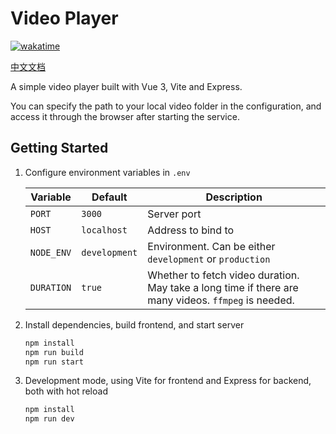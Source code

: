 # Video Player

[![wakatime](https://wakatime.com/badge/user/a70e5791-db6f-4368-aacc-0332a969bb3e/project/a99f84bc-1c1e-4629-aa5a-b06273fa67d9.svg)](https://wakatime.com/badge/user/a70e5791-db6f-4368-aacc-0332a969bb3e/project/a99f84bc-1c1e-4629-aa5a-b06273fa67d9)

[中文文档](./README.zh-CN.md)

A simple video player built with Vue 3, Vite and Express.

You can specify the path to your local video folder in the configuration, and access it through the browser after starting the service.

## Getting Started

1. Configure environment variables in `.env`

   | Variable   | Default       | Description                                                                    |
   | ---------- | ------------- | ------------------------------------------------------------------------------ |
   | `PORT`     | `3000`        | Server port                                                                    |
   | `HOST`     | `localhost`   | Address to bind to                                                             |
   | `NODE_ENV` | `development` | Environment. Can be either `development` or `production`                       |
   | `DURATION` | `true`        | Whether to fetch video duration. May take a long time if there are many videos. `ffmpeg` is needed. |

2. Install dependencies, build frontend, and start server

   ```bash
   npm install
   npm run build
   npm run start
   ```

3. Development mode, using Vite for frontend and Express for backend, both with hot reload

   ```bash
   npm install
   npm run dev
   ```
